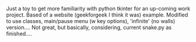 Just a toy to get more familiarity with python tkinter for an up-coming work project.
Based of a website (geekforgeek I think it was) example. 
Modified to use classes, main/pause menu (w key options), 'infinite' (no walls) version....
Not great, but basically, considering, current snake.py as finished....
